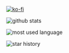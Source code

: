 [![ko-fi](https://ko-fi.com/img/githubbutton_sm.svg)](https://ko-fi.com/L3L21E88VM)

![github stats](https://github-readme-stats.vercel.app/api?username=8LWXpg&layout=compact&theme=github_dark_dimmed)

![most used language](https://github-readme-stats.vercel.app/api/top-langs/?username=8LWXpg&layout=compact&theme=github_dark_dimmed)

![star history](https://api.star-history.com/svg?repos=8LWXpg/PowerToysRun-ProcessKiller,8LWXpg/PowerToysRun-GitHubRepo,8LWXpg/ptr,8LWXpg/PowerToysRun-SSH,8LWXpg/PowerToysRun-PluginTemplate&type=Date&theme=dark)

